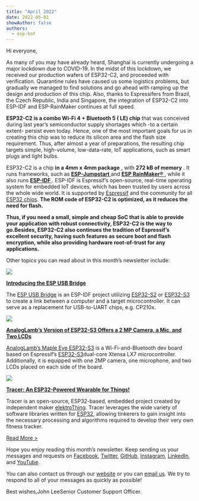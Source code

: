 ```yaml
---
title: "April 2022"
date: 2022-05-01
showAuthor: false
authors: 
  - esp-bot
---
```

Hi everyone,

As many of you may have already heard, Shanghai is currently undergoing a major lockdown due to COVID-19. In the midst of this lockdown, we received our production wafers of ESP32-C2, and proceeded with verification. Quarantine rules have caused us some logistics problems, but gradually we managed to find solutions and go ahead with ramping up the design and production of this chip. Also, thanks to Espressifers from Brazil, the Czech Republic, India and Singapore, the integration of ESP32-C2 into ESP-IDF and ESP-RainMaker continues at full speed.

__ESP32-C2 is a combo Wi-Fi 4 + Bluetooth 5 ( LE) chip__  that was conceived during last year’s semiconductor supply shortages which -to a certain extent- persist even today. Hence, one of the most important goals for us in creating this chip was to reduce its silicon area and the flash size requirement. Thus, after almost a year of preparations, the resulting chip targets simple, high-volume, low-data-rate, IoT applications, such as smart plugs and light bulbs.

ESP32-C2 is a chip __in a 4mm x 4mm package__ , with __272 kB of memory__ . It runs frameworks, such as [__ESP-Jumpstart__ ](https://github.com/espressif/esp-jumpstart/blob/master/README.md) and [__ESP RainMaker®__ ](https://rainmaker.espressif.com/), while it also runs [__ESP-IDF__ ](https://www.espressif.com/en/products/sdks/esp-idf). ESP-IDF is Espressif’s open-source, real-time operating system for embedded IoT devices, which has been trusted by users across the whole wide world. It is supported by [Espressif](http://www.espressif.com/) and the community for all [ESP32 chips](https://www.esp32.com/). __The ROM code of ESP32-C2 is optimized, as it reduces the need for flash.__ 

__Thus, if you need a small, simple and cheap SoC that is able to provide your application with robust connectivity, ESP32-C2 is the way to go.Besides, ESP32-C2 also continues the tradition of Espressif’s excellent security, having such features as secure boot and flash encryption, while also providing hardware root-of-trust for any applications.__ 

Other topics you can read about in this month’s newsletter include:

![](https://miro.medium.com/v2/resize:fit:640/format:webp/0*9WmLW-5GvFL_-qxp.png)

[__Introducing the ESP USB Bridge__ ](https://www.espressif.com/en/news/ESP32-C2)

The [ESP USB Bridge](https://github.com/espressif/esp-usb-bridge) is an ESP-IDF project utilizing [ESP32-S2](https://www.espressif.com/en/products/socs/esp32-s2) or [ESP32-S3](https://www.espressif.com/en/products/socs/esp32-s3) to create a link between a computer and a target microcontroller. It can serve as a replacement for USB-to-UART chips, e.g. CP210x.

![](https://miro.medium.com/v2/resize:fit:640/format:webp/0*ksQe5cbjZVxl-xRV.png)

[__AnalogLamb’s Version of ESP32-S3 Offers a 2 MP Camera, a Mic, and Two LCDs__ ](https://www.espressif.com/en/news/Maple_Eye_ESP32-S3)

[AnalogLamb’s Maple Eye ESP32-S3](https://www.analoglamb.com/product/maple-eye-esp32-s3-board-with-camera-and-lcds/) is a Wi-Fi-and-Bluetooth dev board based on Espressif’s [ESP32-S3](https://www.espressif.com/en/products/socs/esp32-s3)dual-core Xtensa LX7 microcontroller. Additionally, it is equipped with one 2MP camera, one microphone, and two LCDs placed on each side of the board.

![](https://miro.medium.com/v2/resize:fit:640/format:webp/0*Uj-ANMHlzzRdEQYB.png)

[__Tracer: An ESP32-Powered Wearable for Things!__ ](https://www.espressif.com/en/news/ESP32_Tracer)

Tracer is an open-source, ESP32-based, embedded project created by independent maker [elektroThing](https://ko-fi.com/elektrothing#instant-signup-modal). Tracer leverages the wide variety of software libraries written for [ESP32](https://www.espressif.com/en/products/socs/esp32), allowing tinkerers to gain insight into the necessary processing and algorithms required to develop their very own fitness tracker.

[Read More >](https://www.espressif.com/en/company/newsroom/news)

Hope you enjoy reading this month’s newsletter. Keep sending us your messages and requests on [Facebook](https://www.facebook.com/espressif), [Twitter](https://twitter.com/EspressifSystem), [GitHub](https://github.com/espressif), [Instagram](https://www.instagram.com/espressif_systems_official/), [LinkedIn](https://www.linkedin.com/company/espressif-systems/), and [YouTube](https://www.youtube.com/c/EspressifSystems).

You can also contact us through our [website](https://www.espressif.com/en/contact-us/sales-questions) or you can [email us](mailto:newsletter@espressif.com). We try to respond to all of your messages as quickly as possible!

Best wishes,John LeeSenior Customer Support Officer.
